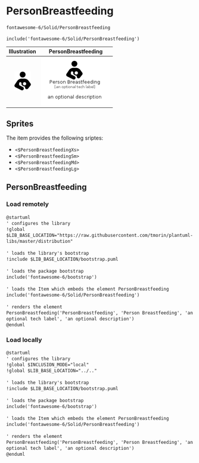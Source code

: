 # PersonBreastfeeding


```text
fontawesome-6/Solid/PersonBreastfeeding
```

```text
include('fontawesome-6/Solid/PersonBreastfeeding')
```



| Illustration | PersonBreastfeeding |
| :---: | :---: |
| ![illustration for Illustration](../../fontawesome-6/Solid/PersonBreastfeeding.png) | ![illustration for PersonBreastfeeding](../../fontawesome-6/Solid/PersonBreastfeeding.Local.png) |



## Sprites
The item provides the following sriptes:

- `<$PersonBreastfeedingXs>`
- `<$PersonBreastfeedingSm>`
- `<$PersonBreastfeedingMd>`
- `<$PersonBreastfeedingLg>`





## PersonBreastfeeding

### Load remotely
```plantuml
@startuml
' configures the library
!global $LIB_BASE_LOCATION="https://raw.githubusercontent.com/tmorin/plantuml-libs/master/distribution"

' loads the library's bootstrap
!include $LIB_BASE_LOCATION/bootstrap.puml

' loads the package bootstrap
include('fontawesome-6/bootstrap')

' loads the Item which embeds the element PersonBreastfeeding
include('fontawesome-6/Solid/PersonBreastfeeding')

' renders the element
PersonBreastfeeding('PersonBreastfeeding', 'Person Breastfeeding', 'an optional tech label', 'an optional description')
@enduml
```

### Load locally
```plantuml
@startuml
' configures the library
!global $INCLUSION_MODE="local"
!global $LIB_BASE_LOCATION="../.."

' loads the library's bootstrap
!include $LIB_BASE_LOCATION/bootstrap.puml

' loads the package bootstrap
include('fontawesome-6/bootstrap')

' loads the Item which embeds the element PersonBreastfeeding
include('fontawesome-6/Solid/PersonBreastfeeding')

' renders the element
PersonBreastfeeding('PersonBreastfeeding', 'Person Breastfeeding', 'an optional tech label', 'an optional description')
@enduml
```

